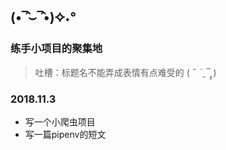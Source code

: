 ## (•‾̑⌣‾̑•)✧˖° 

### 练手小项目的聚集地

> 吐槽：标题名不能弄成表情有点难受的 ( ¯ ¨̯ ¯̥̥ )

### 2018.11.3 
- 写一个小爬虫项目
- 写一篇pipenv的短文

